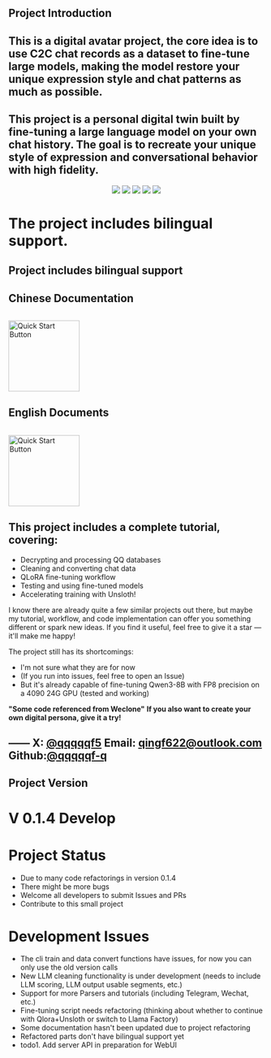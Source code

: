 ## Project Introduction

## This is a digital avatar project, the core idea is to **use C2C chat records as a dataset to fine-tune large models**, making the model restore your unique expression style and chat patterns as much as possible.

## This project is a personal digital twin built by fine-tuning a large language model on your own chat history. The goal is to recreate your unique style of expression and conversational behavior with high fidelity.
<p align="center">
  <img src="https://img.shields.io/badge/Downloads-1-00bfff?style=for-the-badge">
<img src="https://img.shields.io/github/stars/qqqqqf-q/Qing-Digital-Self?style=for-the-badge&color=ff69b4">
<img src="https://img.shields.io/badge/Status-MVP-ff69b4?style=for-the-badge">
<img src="https://img.shields.io/badge/Version-v0.1.4Dev-9370DB?style=for-the-badge">
<img src="https://img.shields.io/github/license/qqqqqf-q/Qing-Digital-Self?style=for-the-badge&color=8A2BE2">

</p>

# The project includes bilingual support.
## Project includes bilingual support

## Chinese Documentation
<a href="https://qqqqqf-q.github.io/Qing-Digital-Self/">
  <img src="https://cdn.nodeimage.com/i/MfTsvmkJD2dQj9c9XZg9XXXS6CYwZBvx.png" alt="Quick Start Button" width="140" style="margin-top: 1em;">
</a>

## English Documents
<a href="https://qqqqqf-q.github.io/Qing-Digital-Self/en/">
  <img src="https://cdn.nodeimage.com/i/wy2ngEGv8sYYpcJ0zdIlMnHgm8lLmbIA.png" alt="Quick Start Button" width="140" style="margin-top: 1em;">
</a>

## This project includes a **complete tutorial**, covering:

* Decrypting and processing QQ databases
* Cleaning and converting chat data
* QLoRA fine-tuning workflow
* Testing and using fine-tuned models
* Accelerating training with Unsloth!

I know there are already quite a few similar projects out there, but maybe my tutorial, workflow, and code implementation can offer you something different or spark new ideas.
If you find it useful, feel free to give it a star — it'll make me happy!

The project still has its shortcomings:

* I'm not sure what they are for now
* (If you run into issues, feel free to open an Issue)
* But it's already capable of fine-tuning Qwen3-8B with FP8 precision on a 4090 24G GPU (tested and working)

**"Some code referenced from Weclone"**
**If you also want to create your own digital persona, give it a try!**

——
X: [@qqqqqf5](https://twitter.com/qqqqqf5)
Email: qingf622@outlook.com
Github:[@qqqqqf-q](https://github.com/qqqqqf-q)
---


## Project Version
# V 0.1.4 Develop

# Project Status
* Due to many code refactorings in version 0.1.4
* There might be more bugs
* Welcome all developers to submit Issues and PRs
* Contribute to this small project

# Development Issues
* The cli train and data convert functions have issues, for now you can only use the old version calls
* New LLM cleaning functionality is under development (needs to include LLM scoring, LLM output usable segments, etc.)
* Support for more Parsers and tutorials (including Telegram, Wechat, etc.)
* Fine-tuning script needs refactoring (thinking about whether to continue with Qlora+Unsloth or switch to Llama Factory)
* Some documentation hasn't been updated due to project refactoring
* Refactored parts don't have bilingual support yet
* todo1. Add server API in preparation for WebUI
